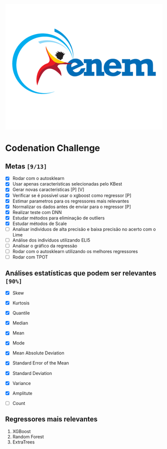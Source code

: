 ![img](org/img/enem.png)


<a id="org1f1564d"></a>

# Codenation Challenge


<a id="org95876d3"></a>

## Metas <code>[9/13]</code>

-   [X] Rodar com o autosklearn
-   [X] Usar apenas características selecionadas pelo KBest
-   [X] Gerar novas características [P] [V]
-   [X] Verificar se é possível usar o xgboost como regressor [P]
-   [X] Estimar parametros para os regressores mais relevantes
-   [X] Normalizar os dados antes de enviar para o regressor [P]
-   [X] Realizar teste com DNN
-   [X] Estudar métodos para eliminação de outliers
-   [X] Estudar métodos de Scale
-   [ ] Analisar individuos de alta precisão e baixa precisão no acerto com o Lime
-	[ ] Análise dos indivíduos utilizando ELI5
-   [ ] Analisar o gráfico da regressão
-	[ ] Rodar com o autosklearn utilizando os melhores regressores
-	[ ] Rodar com TPOT

<a id="orgf288669"></a>

## Análises estatísticas que podem ser relevantes <code>[90%]</code>

-   [X] Skew
-   [X] Kurtosis
-   [X] Quantile
-   [X] Median
-   [X] Mean
-   [X] Mode
-	[X] Mean Absolute Deviation
-	[X] Standard Error of the Mean
-	[X] Standard Deviation
-	[X] Variance
-	[X] Amplitute
-   [ ] Count


<a id="orga8d0d44"></a>

## Regressores mais relevantes

1.  XGBoost
2.  Random Forest
3.  ExtraTrees
